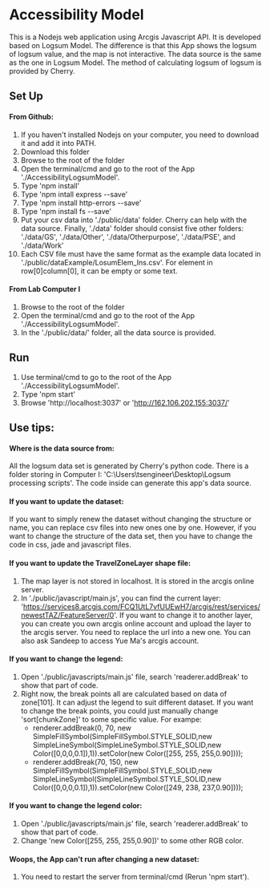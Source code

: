 # Accessibility Model 
This is a Nodejs web application using Arcgis Javascript API. It is developed based on Logsum Model. The difference is that this App shows the logsum of logsum value, and the map is not interactive. The data source is the same as the one in Logsum Model. The method of calculating logsum of logsum is provided by Cherry.
## Set Up
#### From Github:
1. If you haven't installed Nodejs on your computer, you need to download it and add it into PATH.
2. Download this folder
3. Browse to the root of the folder
4. Open the terminal/cmd and go to the root of the App './AccessibilityLogsumModel'. 
5. Type 'npm install'
6. Type 'npm intall express --save'
7. Type 'npm install http-errors --save'
8. Type 'npm install fs --save'
9. Put your csv data into './public/data' folder. Cherry can help with the data source. Finally, './data' folder should consist five other folders: './data/GS', './data/Other', './data/Otherpurpose', './data/PSE', and './data/Work'
10. Each CSV file must have the same format as the example data located in './public/dataExample/LosumElem_Ins.csv'. For element in row[0]column[0], it can be empty or some text.

#### From Lab Computer I
1. Browse to the root of the folder
2. Open the terminal/cmd and go to the root of the App './AccessibilityLogsumModel'. 
3. In the './public/data/' folder, all the data source is provided.

## Run
1. Use terminal/cmd to go to the root of the App './AccessibilityLogsumModel'. 
2. Type 'npm start'
2. Browse 'http://localhost:3037' or 'http://162.106.202.155:3037/'

## Use tips:
#### Where is the data source from:
All the logsum data set is generated by Cherry's python code. There is a folder storing in Computer I: 'C:\Users\tsengineer\Desktop\Logsum processing scripts'. The code inside can generate this app's data source.
#### If you want to update the dataset: 
If you want to simply renew the dataset without changing the structure or name, you can replace csv files into new ones one by one. However, if you want to change the structure of the data set, then you have to change the code in css, jade and javascript files.
#### If you want to update the TravelZoneLayer shape file:
 1. The map layer is not stored in localhost. It is stored in the arcgis online server.
 2. In './public/javascript/main.js', you can find the current layer: 'https://services8.arcgis.com/FCQ1UtL7vfUUEwH7/arcgis/rest/services/newestTAZ/FeatureServer/0'. If you want to change it to another layer, you can create you own arcgis online account and upload the layer to the arcgis server. You need to replace the url into a new one. You can also ask Sandeep to access Yue Ma's arcgis account.
#### If you want to change the legend:
1. Open './public/javascripts/main.js' file, search 'readerer.addBreak' to show that part of code.
2. Right now, the break points all are calculated based on data of zone[101]. It can adjust the legend to suit different dataset. If you want to change the break points, you could just manually change 'sort[chunkZone]' to some specific value. 
      For exampe:
      * renderer.addBreak(0, 70, new SimpleFillSymbol(SimpleFillSymbol.STYLE_SOLID,new SimpleLineSymbol(SimpleLineSymbol.STYLE_SOLID,new Color([0,0,0,0.1]),1)).setColor(new Color([255, 255, 255,0.90])));
      * renderer.addBreak(70, 150, new SimpleFillSymbol(SimpleFillSymbol.STYLE_SOLID,new SimpleLineSymbol(SimpleLineSymbol.STYLE_SOLID,new Color([0,0,0,0.1]),1)).setColor(new Color([249, 238, 237,0.90])));
#### If you want to change the legend color:
1. Open './public/javascripts/main.js' file, search 'readerer.addBreak' to show that part of code.
2. Change 'new Color([255, 255, 255,0.90])' to some other RGB color.
      
#### Woops, the App can't run after changing a new dataset:
 1. You need to restart the server from terminal/cmd (Rerun 'npm start').



